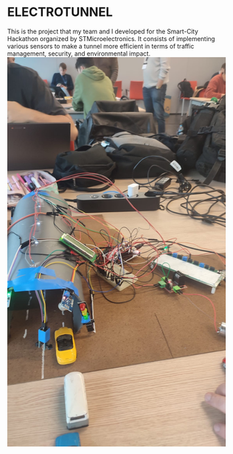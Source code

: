 # ELECTROTUNNEL
This is the project that my team and I developed for the Smart-City Hackathon organized by STMicroelectronics. It consists of implementing various sensors to make a tunnel more efficient in terms of traffic management, security, and environmental impact.
![](https://github.com/AdamElGuapo/ELECTROTUNNEL/blob/main/prototype.jpeg)
